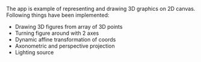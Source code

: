 The app is example of representing and drawing 3D graphics on 2D canvas.
Following things have been implemented:
- Drawing 3D figures from array of 3D points
- Turning figure around with 2 axes
- Dynamic affine transformation of coords
- Axonometric and perspective projection
- Lighting source
